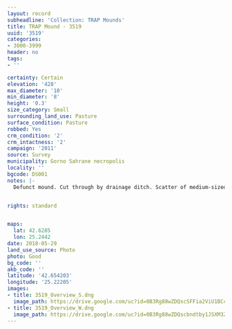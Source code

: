 ```yaml
---
layout: record
subheadline: 'Collection: TRAP Mounds'
title: TRAP Mound - 3519
uuid: '3519'
categories:
- 3000-3999
header: no
tags:
- ''

certainty: Certain
elevation: '428'
max_diameter: '10'
min_diameter: '8'
height: '0.3'
size_category: Small
surrounding_land_use: Pasture
surface_condition: Pasture
robbed: Yes
crm_condition: '2'
crm_intactness: '2'
campaign: '2011'
source: Survey
municipality: Gorno Sahrane necropolis
locality: ''
bgcode: DS001
notes: |-
  Defunct mound. Cut through by drainage ditch. Scatter of medium-sized rocks.


rights: standard


maps:
  lat: 42.6285
  lon: 25.2442
date: 2018-05-29
land_use_source: Photo
photo: Good
bg_code: ''
akb_code: ''
latitude: '42.654203'
longitude: '25.22205'
images:
- title: 3519_Overview_S.dng
  image_path: https://drive.google.com/uc?id=0B3Rg88wZDQscSFFia2ViU1BCcjA
- title: 3519_Overview_W.dng
  image_path: https://drive.google.com/uc?id=0B3Rg88wZDQscbndtby1JSXM3Zkk
---
```

